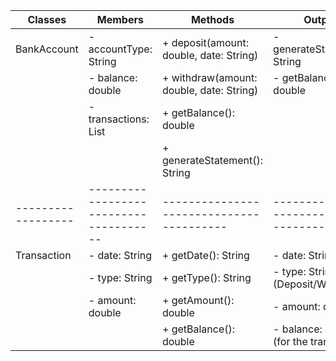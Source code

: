 | Classes          | Members                              | Methods                                | Outputs                                 |
|------------------|--------------------------------------|----------------------------------------|-----------------------------------------|
| BankAccount      | - accountType: String                | + deposit(amount: double, date: String) | - generateStatement(): String           |
|                  | - balance: double                    | + withdraw(amount: double, date: String)| - getBalance(): double                  |
|                  | - transactions: List<Transaction>    | + getBalance(): double                 |                                         |
|                  |                                      | + generateStatement(): String         |                                         |
|------------------|--------------------------------------|----------------------------------------|-----------------------------------------|
| Transaction      | - date: String                       | + getDate(): String                   | - date: String                          |
|                  | - type: String                       | + getType(): String                   | - type: String (Deposit/Withdrawal)     |
|                  | - amount: double                     | + getAmount(): double                 | - amount: double                        |
|                  |                                      | + getBalance(): double                | - balance: double (for the transaction) |
